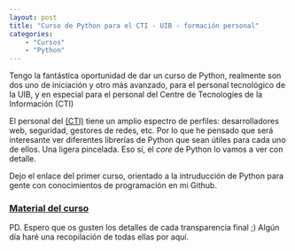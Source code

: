 ```yaml
---
layout: post
title: "Curso de Python para el CTI - UIB - formación personal"
categories: 
    - "Cursos"
    - "Python"
---
```



Tengo la fantástica oportunidad de dar un curso de Python, realmente son dos uno de iniciación y otro más avanzado, para el personal tecnológico de la UIB, y en especial para el personal del Centre de Tecnologies de la Información (CTI)

El personal del [(CTI)](https://www.cti.uib.cat/) tiene un amplio espectro de perfiles: desarrolladores web, seguridad, gestores de redes, etc. Por lo que he pensado que será interesante ver diferentes librerías de Python que sean útiles para cada uno de ellos. Una ligera pincelada. Eso sí, el *core* de Python lo vamos a ver con detalle. 

Dejo el enlace del primer curso, orientado a la intruducción de Python para gente con conocimientos de programación en mi Github. 

### [Material del curso](https://github.com/wisaaco/PythonCourse)

PD. Espero que os gusten los detalles de cada transparencia final ;) Algún día haré una recopilación de todas ellas por aquí. 